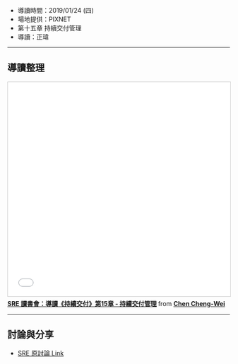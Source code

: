 
* 導讀時間：2019/01/24 (四)
* 場地提供：PIXNET
* 第十五章 持續交付管理
* 導讀：正瑋

---
## 導讀整理

<iframe src="//www.slideshare.net/slideshow/embed_code/key/88bywcefHnJguU" width="595" height="485" frameborder="0" marginwidth="0" marginheight="0" scrolling="no" style="border:1px solid #CCC; border-width:1px; margin-bottom:5px; max-width: 100%;" allowfullscreen> </iframe> <div style="margin-bottom:5px"> <strong> <a href="//www.slideshare.net/warfan/sre-15" title="SRE 讀書會：導讀《持續交付》第15章 - 持續交付管理" target="_blank">SRE 讀書會：導讀《持續交付》第15章 - 持續交付管理</a> </strong> from <strong><a href="https://www.slideshare.net/warfan" target="_blank">Chen Cheng-Wei</a></strong> </div>

---
## 討論與分享

* [SRE 原討論 Link](https://www.facebook.com/groups/sre.taiwan/permalink/1237159836449918/)